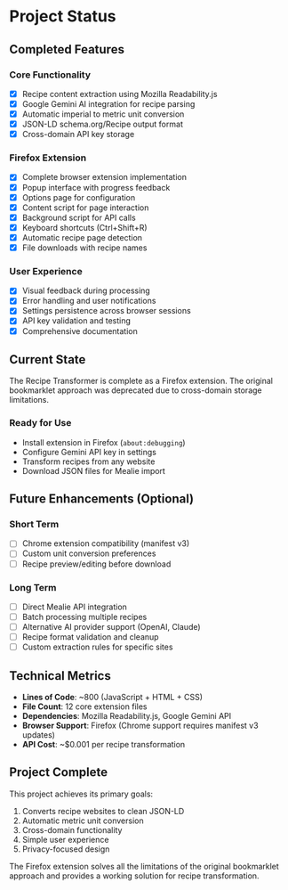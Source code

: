 # Project Status

## Completed Features

### Core Functionality
- [x] Recipe content extraction using Mozilla Readability.js
- [x] Google Gemini AI integration for recipe parsing
- [x] Automatic imperial to metric unit conversion
- [x] JSON-LD schema.org/Recipe output format
- [x] Cross-domain API key storage

### Firefox Extension
- [x] Complete browser extension implementation
- [x] Popup interface with progress feedback
- [x] Options page for configuration
- [x] Content script for page interaction
- [x] Background script for API calls
- [x] Keyboard shortcuts (Ctrl+Shift+R)
- [x] Automatic recipe page detection
- [x] File downloads with recipe names

### User Experience
- [x] Visual feedback during processing
- [x] Error handling and user notifications
- [x] Settings persistence across browser sessions
- [x] API key validation and testing
- [x] Comprehensive documentation

## Current State

The Recipe Transformer is complete as a Firefox extension. The original bookmarklet approach was deprecated due to cross-domain storage limitations.

### Ready for Use
- Install extension in Firefox (`about:debugging`)
- Configure Gemini API key in settings
- Transform recipes from any website
- Download JSON files for Mealie import

## Future Enhancements (Optional)

### Short Term
- [ ] Chrome extension compatibility (manifest v3)
- [ ] Custom unit conversion preferences
- [ ] Recipe preview/editing before download

### Long Term  
- [ ] Direct Mealie API integration
- [ ] Batch processing multiple recipes
- [ ] Alternative AI provider support (OpenAI, Claude)
- [ ] Recipe format validation and cleanup
- [ ] Custom extraction rules for specific sites

## Technical Metrics

- **Lines of Code**: ~800 (JavaScript + HTML + CSS)
- **File Count**: 12 core extension files
- **Dependencies**: Mozilla Readability.js, Google Gemini API
- **Browser Support**: Firefox (Chrome support requires manifest v3 updates)
- **API Cost**: ~$0.001 per recipe transformation

## Project Complete

This project achieves its primary goals:
1. Converts recipe websites to clean JSON-LD
2. Automatic metric unit conversion  
3. Cross-domain functionality
4. Simple user experience
5. Privacy-focused design

The Firefox extension solves all the limitations of the original bookmarklet approach and provides a working solution for recipe transformation.